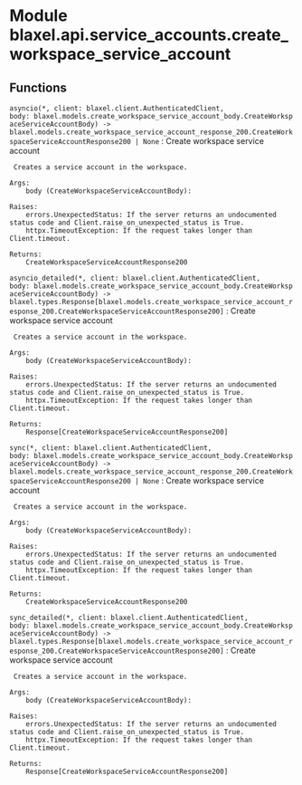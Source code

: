 Module blaxel.api.service_accounts.create_workspace_service_account
===================================================================

Functions
---------

`asyncio(*, client: blaxel.client.AuthenticatedClient, body: blaxel.models.create_workspace_service_account_body.CreateWorkspaceServiceAccountBody) ‑> blaxel.models.create_workspace_service_account_response_200.CreateWorkspaceServiceAccountResponse200 | None`
:   Create workspace service account
    
     Creates a service account in the workspace.
    
    Args:
        body (CreateWorkspaceServiceAccountBody):
    
    Raises:
        errors.UnexpectedStatus: If the server returns an undocumented status code and Client.raise_on_unexpected_status is True.
        httpx.TimeoutException: If the request takes longer than Client.timeout.
    
    Returns:
        CreateWorkspaceServiceAccountResponse200

`asyncio_detailed(*, client: blaxel.client.AuthenticatedClient, body: blaxel.models.create_workspace_service_account_body.CreateWorkspaceServiceAccountBody) ‑> blaxel.types.Response[blaxel.models.create_workspace_service_account_response_200.CreateWorkspaceServiceAccountResponse200]`
:   Create workspace service account
    
     Creates a service account in the workspace.
    
    Args:
        body (CreateWorkspaceServiceAccountBody):
    
    Raises:
        errors.UnexpectedStatus: If the server returns an undocumented status code and Client.raise_on_unexpected_status is True.
        httpx.TimeoutException: If the request takes longer than Client.timeout.
    
    Returns:
        Response[CreateWorkspaceServiceAccountResponse200]

`sync(*, client: blaxel.client.AuthenticatedClient, body: blaxel.models.create_workspace_service_account_body.CreateWorkspaceServiceAccountBody) ‑> blaxel.models.create_workspace_service_account_response_200.CreateWorkspaceServiceAccountResponse200 | None`
:   Create workspace service account
    
     Creates a service account in the workspace.
    
    Args:
        body (CreateWorkspaceServiceAccountBody):
    
    Raises:
        errors.UnexpectedStatus: If the server returns an undocumented status code and Client.raise_on_unexpected_status is True.
        httpx.TimeoutException: If the request takes longer than Client.timeout.
    
    Returns:
        CreateWorkspaceServiceAccountResponse200

`sync_detailed(*, client: blaxel.client.AuthenticatedClient, body: blaxel.models.create_workspace_service_account_body.CreateWorkspaceServiceAccountBody) ‑> blaxel.types.Response[blaxel.models.create_workspace_service_account_response_200.CreateWorkspaceServiceAccountResponse200]`
:   Create workspace service account
    
     Creates a service account in the workspace.
    
    Args:
        body (CreateWorkspaceServiceAccountBody):
    
    Raises:
        errors.UnexpectedStatus: If the server returns an undocumented status code and Client.raise_on_unexpected_status is True.
        httpx.TimeoutException: If the request takes longer than Client.timeout.
    
    Returns:
        Response[CreateWorkspaceServiceAccountResponse200]